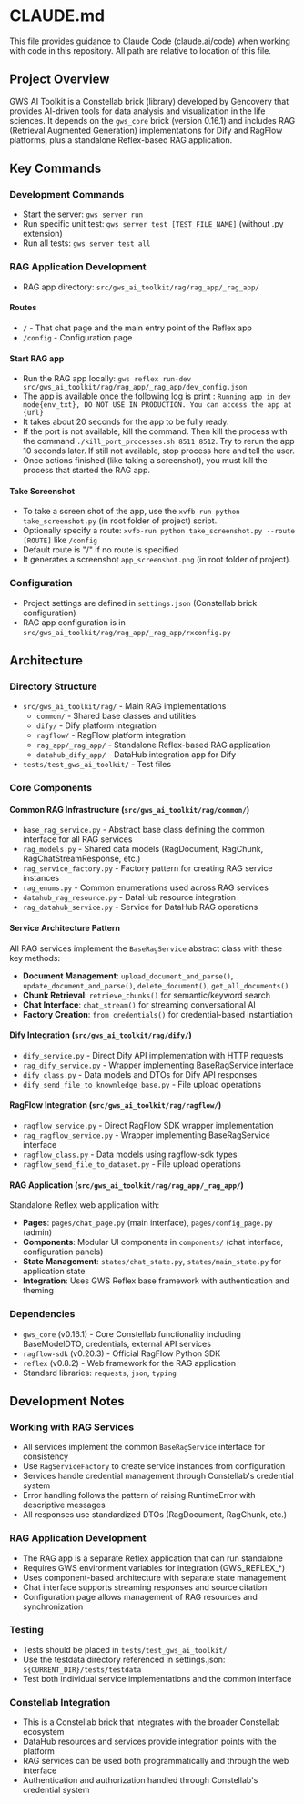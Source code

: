 # CLAUDE.md

This file provides guidance to Claude Code (claude.ai/code) when working with code in this repository. All path are relative to location of this file.

## Project Overview

GWS AI Toolkit is a Constellab brick (library) developed by Gencovery that provides AI-driven tools for data analysis and visualization in the life sciences. It depends on the `gws_core` brick (version 0.16.1) and includes RAG (Retrieval Augmented Generation) implementations for Dify and RagFlow platforms, plus a standalone Reflex-based RAG application.

## Key Commands

### Development Commands
- Start the server: `gws server run`
- Run specific unit test: `gws server test [TEST_FILE_NAME]` (without .py extension)
- Run all tests: `gws server test all`

### RAG Application Development
- RAG app directory: `src/gws_ai_toolkit/rag/rag_app/_rag_app/`

#### Routes
- `/` - That chat page and the main entry point of the Reflex app
- `/config` - Configuration page

#### Start RAG app
- Run the RAG app locally: `gws reflex run-dev src/gws_ai_toolkit/rag/rag_app/_rag_app/dev_config.json` 
- The app is available once the following log is print : `Running app in dev mode{env_txt}, DO NOT USE IN PRODUCTION. You can access the app at {url}`
- It takes about 20 seconds for the app to be fully ready.
- If the port is not available, kill the command. Then kill the process with the command `./kill_port_processes.sh 8511 8512`. Try to rerun the app 10 seconds later. If still not available, stop process here and tell the user.
- Once actions finished (like taking a screenshot), you must kill the process that started the RAG app.

#### Take Screenshot
- To take a screen shot of the app, use the `xvfb-run python take_screenshot.py` (in root folder of project) script. 
- Optionally specify a route: `xvfb-run python take_screenshot.py --route [ROUTE]` like `/config`
- Default route is "/" if no route is specified
- It generates a screenshot `app_screenshot.png` (in root folder of project).

### Configuration
- Project settings are defined in `settings.json` (Constellab brick configuration)
- RAG app configuration is in `src/gws_ai_toolkit/rag/rag_app/_rag_app/rxconfig.py`

## Architecture

### Directory Structure
- `src/gws_ai_toolkit/rag/` - Main RAG implementations
  - `common/` - Shared base classes and utilities
  - `dify/` - Dify platform integration  
  - `ragflow/` - RagFlow platform integration
  - `rag_app/_rag_app/` - Standalone Reflex-based RAG application
  - `datahub_dify_app/` - DataHub integration app for Dify
- `tests/test_gws_ai_toolkit/` - Test files

### Core Components

#### Common RAG Infrastructure (`src/gws_ai_toolkit/rag/common/`)
- `base_rag_service.py` - Abstract base class defining the common interface for all RAG services
- `rag_models.py` - Shared data models (RagDocument, RagChunk, RagChatStreamResponse, etc.)
- `rag_service_factory.py` - Factory pattern for creating RAG service instances
- `rag_enums.py` - Common enumerations used across RAG services
- `datahub_rag_resource.py` - DataHub resource integration
- `rag_datahub_service.py` - Service for DataHub RAG operations

#### Service Architecture Pattern
All RAG services implement the `BaseRagService` abstract class with these key methods:
- **Document Management**: `upload_document_and_parse()`, `update_document_and_parse()`, `delete_document()`, `get_all_documents()`
- **Chunk Retrieval**: `retrieve_chunks()` for semantic/keyword search
- **Chat Interface**: `chat_stream()` for streaming conversational AI
- **Factory Creation**: `from_credentials()` for credential-based instantiation

#### Dify Integration (`src/gws_ai_toolkit/rag/dify/`)
- `dify_service.py` - Direct Dify API implementation with HTTP requests
- `rag_dify_service.py` - Wrapper implementing BaseRagService interface
- `dify_class.py` - Data models and DTOs for Dify API responses
- `dify_send_file_to_knownledge_base.py` - File upload operations

#### RagFlow Integration (`src/gws_ai_toolkit/rag/ragflow/`)
- `ragflow_service.py` - Direct RagFlow SDK wrapper implementation  
- `rag_ragflow_service.py` - Wrapper implementing BaseRagService interface
- `ragflow_class.py` - Data models using ragflow-sdk types
- `ragflow_send_file_to_dataset.py` - File upload operations

#### RAG Application (`src/gws_ai_toolkit/rag/rag_app/_rag_app/`)
Standalone Reflex web application with:
- **Pages**: `pages/chat_page.py` (main interface), `pages/config_page.py` (admin)
- **Components**: Modular UI components in `components/` (chat interface, configuration panels)
- **State Management**: `states/chat_state.py`, `states/main_state.py` for application state
- **Integration**: Uses GWS Reflex base framework with authentication and theming

### Dependencies
- `gws_core` (v0.16.1) - Core Constellab functionality including BaseModelDTO, credentials, external API services
- `ragflow-sdk` (v0.20.3) - Official RagFlow Python SDK
- `reflex` (v0.8.2) - Web framework for the RAG application
- Standard libraries: `requests`, `json`, `typing`

## Development Notes

### Working with RAG Services
- All services implement the common `BaseRagService` interface for consistency
- Use `RagServiceFactory` to create service instances from configuration
- Services handle credential management through Constellab's credential system
- Error handling follows the pattern of raising RuntimeError with descriptive messages
- All responses use standardized DTOs (RagDocument, RagChunk, etc.)

### RAG Application Development
- The RAG app is a separate Reflex application that can run standalone
- Requires GWS environment variables for integration (GWS_REFLEX_*)
- Uses component-based architecture with separate state management
- Chat interface supports streaming responses and source citation
- Configuration page allows management of RAG resources and synchronization

### Testing
- Tests should be placed in `tests/test_gws_ai_toolkit/`
- Use the testdata directory referenced in settings.json: `${CURRENT_DIR}/tests/testdata`
- Test both individual service implementations and the common interface

### Constellab Integration
- This is a Constellab brick that integrates with the broader Constellab ecosystem
- DataHub resources and services provide integration points with the platform
- RAG services can be used both programmatically and through the web interface
- Authentication and authorization handled through Constellab's credential system
